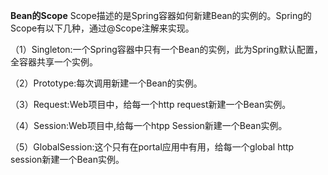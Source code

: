 **Bean的Scope**
Scope描述的是Spring容器如何新建Bean的实例的。Spring的Scope有以下几种，通过@Scope注解来实现。

（1）Singleton:一个Spring容器中只有一个Bean的实例，此为Spring默认配置，全容器共享一个实例。

（2）Prototype:每次调用新建一个Bean的实例。

（3）Request:Web项目中，给每一个http request新建一个Bean实例。

（4）Session:Web项目中,给每一个htpp Session新建一个Bean实例。

（5）GlobalSession:这个只有在portal应用中有用，给每一个global http session新建一个Bean实例。
